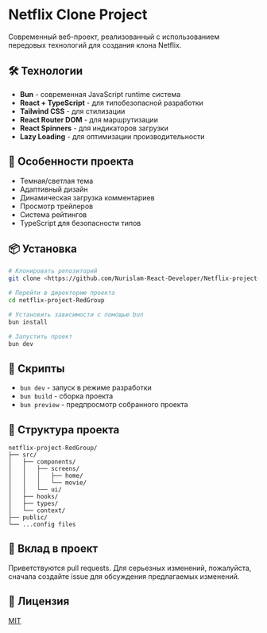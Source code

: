 # Netflix Clone Project

Современный веб-проект, реализованный с использованием передовых технологий для создания клона Netflix.

## 🛠 Технологии

- **Bun** - современная JavaScript runtime система
- **React + TypeScript** - для типобезопасной разработки
- **Tailwind CSS** - для стилизации
- **React Router DOM** - для маршрутизации
- **React Spinners** - для индикаторов загрузки
- **Lazy Loading** - для оптимизации производительности

## 🚀 Особенности проекта

- Темная/светлая тема
- Адаптивный дизайн
- Динамическая загрузка комментариев
- Просмотр трейлеров
- Система рейтингов
- TypeScript для безопасности типов

## 📦 Установка

```bash
# Клонировать репозиторий
git clone <https://github.com/Nurislam-React-Developer/Netflix-project-RedGroup.gitl>

# Перейти в директорию проекта
cd netflix-project-RedGroup

# Установить зависимости с помощью bun
bun install

# Запустить проект
bun dev
```

## 🔧 Скрипты

- `bun dev` - запуск в режиме разработки
- `bun build` - сборка проекта
- `bun preview` - предпросмотр собранного проекта

## 📁 Структура проекта

```
netflix-project-RedGroup/
├── src/
│   ├── components/
│   │   ├── screens/
│   │   │   ├── home/
│   │   │   └── movie/
│   │   └── ui/
│   ├── hooks/
│   ├── types/
│   └── context/
├── public/
└── ...config files
```

## 🤝 Вклад в проект

Приветствуются pull requests. Для серьезных изменений, пожалуйста, сначала создайте issue для обсуждения предлагаемых изменений.

## 📄 Лицензия

[MIT](https://choosealicense.com/licenses/mit/)
